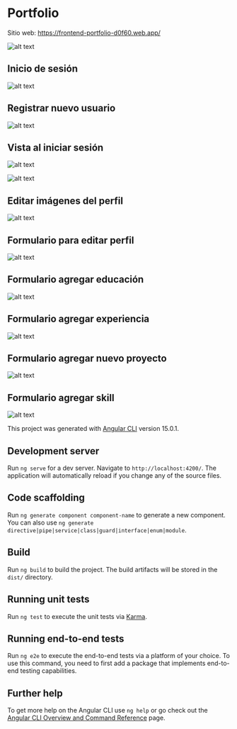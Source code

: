 # Portfolio

Sitio web: https://frontend-portfolio-d0f60.web.app/

![alt text](https://firebasestorage.googleapis.com/v0/b/frontend-portfolio-d0f60.appspot.com/o/readme%2Fvista-principal.png?alt=media&token=410b055e-0c2d-4925-acea-7e5ac0fa1a4c)

## Inicio de sesión

![alt text](https://firebasestorage.googleapis.com/v0/b/frontend-portfolio-d0f60.appspot.com/o/readme%2Finicio-sesion.png?alt=media&token=056b741d-cf48-43ef-b18c-cd7e2b4b5a5f)

## Registrar nuevo usuario

![alt text](https://firebasestorage.googleapis.com/v0/b/frontend-portfolio-d0f60.appspot.com/o/readme%2Fregistrar-usuario.png?alt=media&token=15d08461-3b99-45cd-8f27-a899bc599072)

## Vista al iniciar sesión

![alt text](https://firebasestorage.googleapis.com/v0/b/frontend-portfolio-d0f60.appspot.com/o/readme%2Fusuario-loggeado.png?alt=media&token=a912747e-93e5-4f27-9fd4-1ae818d1a37e)

![alt text](https://firebasestorage.googleapis.com/v0/b/frontend-portfolio-d0f60.appspot.com/o/readme%2Fvista-proyectos.png?alt=media&token=058fa826-213a-4340-89e1-7e56dcc13a80)

## Editar imágenes del perfil

![alt text](https://firebasestorage.googleapis.com/v0/b/frontend-portfolio-d0f60.appspot.com/o/readme%2Fportada-usuario.png?alt=media&token=30cf01d6-ab03-46a4-ac91-fd651b8b1f3a)

## Formulario para editar perfil

![alt text](https://firebasestorage.googleapis.com/v0/b/frontend-portfolio-d0f60.appspot.com/o/readme%2Fform-editar-perfil.png?alt=media&token=afd469ae-345d-4bbd-9dfe-5f50aea57e67)

## Formulario agregar educación

![alt text](https://firebasestorage.googleapis.com/v0/b/frontend-portfolio-d0f60.appspot.com/o/readme%2Fagregar-educacion.png?alt=media&token=2d7170f7-6c30-4b58-beb4-7825b101b127)

## Formulario agregar experiencia

![alt text](https://firebasestorage.googleapis.com/v0/b/frontend-portfolio-d0f60.appspot.com/o/readme%2Fagregar-experiencia.png?alt=media&token=26941d6b-c66c-4695-a367-be643c3e45a2)

## Formulario agregar nuevo proyecto

![alt text](https://firebasestorage.googleapis.com/v0/b/frontend-portfolio-d0f60.appspot.com/o/readme%2Fform-proyecto.png?alt=media&token=e7029a38-727a-4e47-b2f7-00c9ff8eb3a0)

## Formulario agregar skill

![alt text](https://firebasestorage.googleapis.com/v0/b/frontend-portfolio-d0f60.appspot.com/o/readme%2Fagregar-skill.png?alt=media&token=ede615d3-afec-4443-b4d5-3c13c2449322)


This project was generated with [Angular CLI](https://github.com/angular/angular-cli) version 15.0.1.

## Development server

Run `ng serve` for a dev server. Navigate to `http://localhost:4200/`. The application will automatically reload if you change any of the source files.

## Code scaffolding

Run `ng generate component component-name` to generate a new component. You can also use `ng generate directive|pipe|service|class|guard|interface|enum|module`.

## Build

Run `ng build` to build the project. The build artifacts will be stored in the `dist/` directory.

## Running unit tests

Run `ng test` to execute the unit tests via [Karma](https://karma-runner.github.io).

## Running end-to-end tests

Run `ng e2e` to execute the end-to-end tests via a platform of your choice. To use this command, you need to first add a package that implements end-to-end testing capabilities.

## Further help

To get more help on the Angular CLI use `ng help` or go check out the [Angular CLI Overview and Command Reference](https://angular.io/cli) page.

